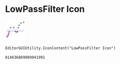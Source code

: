 # LowPassFilter Icon
![](/img/LowPassFilter%20Icon.png)

``` CSharp
EditorGUIUtility.IconContent("LowPassFilter Icon")
```
```
814636869089941991
```
